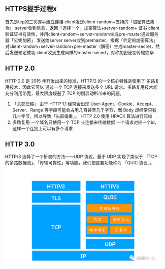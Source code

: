 ## HTTPS握手过程x
首先是tcp的三次握手建立连接
client发送client-random+支持的「加密算法集合」
server收到信息，返回「选择一个」加密算法+server-random+ 证书
client验证证书有效性，并用client-random+server-random生成pre-master通过服务器「公钥加密」 发送给server
server收到premaster，根据「约定的加密算法」对client-random+server-random+pre-master（解密）生成master-secret，然后发送预定成功
client收到生成同样的master-secert，对称加密秘钥传输完毕
## HTTP 2.0
HTTP 2.0 是 2015 年开发出来的标准，HTTP/2 的一个核心特性是使用了 多路复用技术，因此它可以 通过一个 TCP 连接来发送多个 URL 请求。多路复用技术能充分利用带宽，最大限度规避了 TCP 的慢启动所带来的问题。
1. 「头部压缩」
   由于 HTTP 1.1 经常会出现 User-Agent、Cookie、Accept、Server、Range 等字段可能会占用几百甚至几千字节，而 Body 却经常只有几十字节，所以导致「头部偏重」。
   HTTP 2.0 使用 HPACK 算法进行压缩
2. 多路复用 
   一个域名只使用一个 TCP 长连接来传输数据
   一个请求对应一个id，这样一个连接上可以有多个请求

## HTTP 3.0
  HTTP/3 选择了一个折衷的方法——UDP 协议，基于 UDP 实现了类似于 「TCP 的多路数据流」、「传输可靠性」等功能，我们把这套功能称为 「QUIC 协议」。
  ![Alt text](image.png)
  
